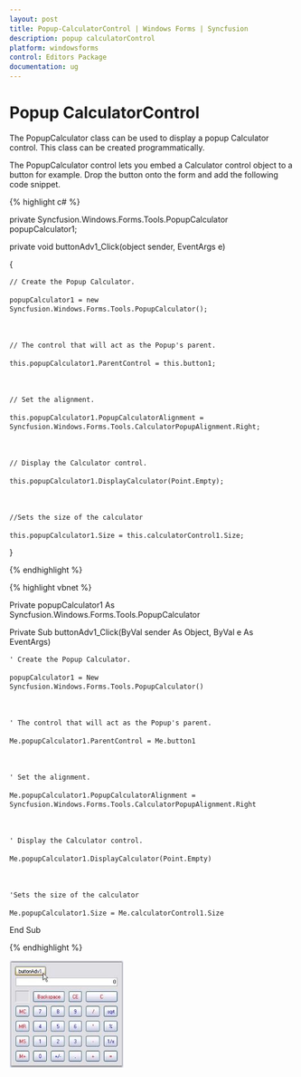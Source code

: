 ```yaml
---
layout: post
title: Popup-CalculatorControl | Windows Forms | Syncfusion
description: popup calculatorControl
platform: windowsforms
control: Editors Package
documentation: ug
---
```


# Popup CalculatorControl

The PopupCalculator class can be used to display a popup Calculator control. This class can be created programmatically. 

The PopupCalculator control lets you embed a Calculator control object to a button for example. Drop the button onto the form and add the following code snippet.

{% highlight c# %}



private Syncfusion.Windows.Forms.Tools.PopupCalculator popupCalculator1;



private void buttonAdv1_Click(object sender, EventArgs e)

{

    // Create the Popup Calculator.

    popupCalculator1 = new Syncfusion.Windows.Forms.Tools.PopupCalculator();



    // The control that will act as the Popup's parent.

    this.popupCalculator1.ParentControl = this.button1;



    // Set the alignment.

    this.popupCalculator1.PopupCalculatorAlignment = Syncfusion.Windows.Forms.Tools.CalculatorPopupAlignment.Right;



    // Display the Calculator control.

    this.popupCalculator1.DisplayCalculator(Point.Empty);



    //Sets the size of the calculator

    this.popupCalculator1.Size = this.calculatorControl1.Size;

}

{% endhighlight %}

{% highlight vbnet %}



Private popupCalculator1 As Syncfusion.Windows.Forms.Tools.PopupCalculator



Private Sub buttonAdv1_Click(ByVal sender As Object, ByVal e As EventArgs)

    ' Create the Popup Calculator. 

    popupCalculator1 = New Syncfusion.Windows.Forms.Tools.PopupCalculator()



    ' The control that will act as the Popup's parent. 

    Me.popupCalculator1.ParentControl = Me.button1



    ' Set the alignment. 

    Me.popupCalculator1.PopupCalculatorAlignment = Syncfusion.Windows.Forms.Tools.CalculatorPopupAlignment.Right



    ' Display the Calculator control. 

    Me.popupCalculator1.DisplayCalculator(Point.Empty)



    'Sets the size of the calculator 

    Me.popupCalculator1.Size = Me.calculatorControl1.Size

End Sub

{% endhighlight %}

![](Overview_images/Overview_img126.jpeg)